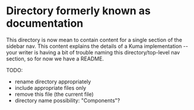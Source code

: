 # Directory formerly known as documentation

This directory is now mean to contain content for a single section of the sidebar nav. This content explains the details of a Kuma implementation -- your writer is having a bit of trouble naming this directory/top-level nav section, so for now we have a README.

TODO:

- rename directory appropriately
- include appropriate files only
- remove this file (the current file)
- directory name possibility: "Components"?